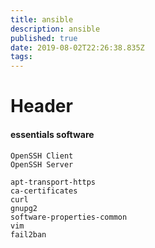 ```yaml
---
title: ansible
description: ansible
published: true
date: 2019-08-02T22:26:38.835Z
tags: 
---
```


# Header

#### essentials software

```
OpenSSH Client
OpenSSH Server

apt-transport-https
ca-certificates
curl
gnupg2
software-properties-common
vim
fail2ban



```